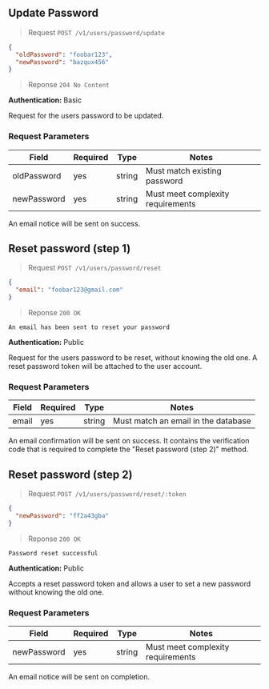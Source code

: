## Update Password

> Request `POST /v1/users/password/update`

```json
{
  "oldPassword": "foobar123",
  "newPassword": "bazqux456"
}
```

> Reponse `204 No Content`

**Authentication:** Basic

Request for the users password to be updated.

### Request Parameters

| Field       | Required | Type   | Notes                             |
| ----------- | -------- | ------ | --------------------------------- |
| oldPassword | yes      | string | Must match existing password      |
| newPassword | yes      | string | Must meet complexity requirements |

<aside class="success">
An email notice will be sent on success.
</aside>

## Reset password (step 1)

> Request `POST /v1/users/password/reset`

```json
{
  "email": "foobar123@gmail.com"
}
```

> Reponse `200 OK`

```plaintext
An email has been sent to reset your password
```

**Authentication:** Public

Request for the users password to be reset, without knowing the old one. A reset password token will be attached to the user account.

### Request Parameters

| Field | Required | Type   | Notes                               |
| ----- | -------- | ------ | ----------------------------------- |
| email | yes      | string | Must match an email in the database |

<aside class="success">
An email confirmation will be sent on success. It contains the verification code that is required to complete the "Reset password (step 2)" method.
</aside>

## Reset password (step 2)

> Request `POST /v1/users/password/reset/:token`

```json
{
  "newPassword": "ff2a43gba"
}
```

> Reponse `200 OK`

```plaintext
Password reset successful
```

**Authentication:** Public

Accepts a reset password token and allows a user to set a new password without knowing the old one.

### Request Parameters

| Field       | Required | Type   | Notes                             |
| ----------- | -------- | ------ | --------------------------------- |
| newPassword | yes      | string | Must meet complexity requirements |

<aside class="success">
An email notice will be sent on completion.
</aside>

